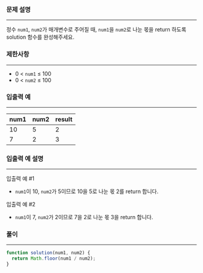 ### **문제 설명**

---

정수 `num1`, `num2`가 매개변수로 주어질 때, `num1`을 `num2`로 나눈 몫을 return 하도록 solution 함수를 완성해주세요.

### 제한사항

---

- 0 < `num1` ≤ 100
- 0 < `num2` ≤ 100

### 입출력 예

---

| num1 | num2 | result |
| ---- | ---- | ------ |
| 10   | 5    | 2      |
| 7    | 2    | 3      |

### 입출력 예 설명

---

입출력 예 #1

- `num1`이 10, `num2`가 5이므로 10을 5로 나눈 몫 2를 return 합니다.

입출력 예 #2

- `num1`이 7, `num2`가 2이므로 7을 2로 나눈 몫 3을 return 합니다.

### 풀이

---

```jsx
function solution(num1, num2) {
  return Math.floor(num1 / num2);
}
```
